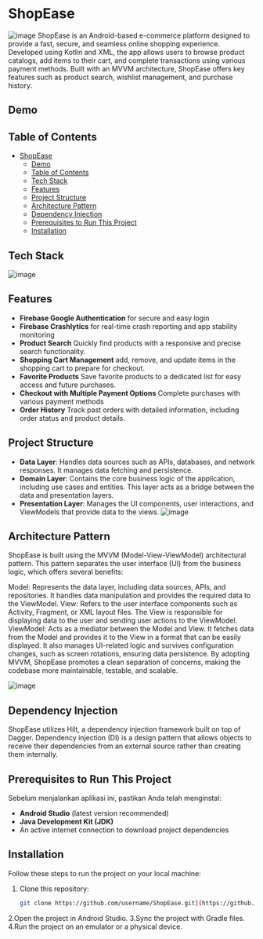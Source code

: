 # ShopEase
![image](https://github.com/user-attachments/assets/0ec19cfd-5d7c-45cd-9097-434fb0846431)
ShopEase is an Android-based e-commerce platform designed to provide a fast, secure, and seamless online shopping experience. Developed using Kotlin and XML, the app allows users to browse product catalogs, add items to their cart, and complete transactions using various payment methods. Built with an MVVM architecture, ShopEase offers key features such as product search, wishlist management, and purchase history.

## Demo

## Table of Contents
- [ShopEase](#shopease)
  - [Demo](#demo)
  - [Table of Contents](#table-of-contents)
  - [Tech Stack](#tech-stack)
  - [Features](#features)
  - [Project Structure](#project-structure)
  - [Architecture Pattern](#architecture-pattern)
  - [Dependency Injection](#dependency-injection)
  - [Prerequisites to Run This Project](#prerequisites-to-run-this-project)
  - [Installation](#installation)

## Tech Stack
![image](https://github.com/user-attachments/assets/92ec4267-ea33-4be9-94ed-b07f7bb30709)

## Features
- **Firebase Google Authentication** for secure and easy login
- **Firebase Crashlytics** for real-time crash reporting and app stability monitoring
- **Product Search**  Quickly find products with a responsive and precise search functionality.
- **Shopping Cart Management** add, remove, and update items in the shopping cart to prepare for checkout.
- **Favorite Products** Save favorite products to a dedicated list for easy access and future purchases.
- **Checkout with Multiple Payment Options** Complete purchases with various payment methods
- **Order History** Track past orders with detailed information, including order status and product details.

## Project Structure
- **Data Layer**: Handles data sources such as APIs, databases, and network responses. It manages data fetching and persistence.
- **Domain Layer**: Contains the core business logic of the application, including use cases and entities. This layer acts as a bridge between the data and presentation layers.
- **Presentation Layer**: Manages the UI components, user interactions, and ViewModels that provide data to the views.
![image](https://github.com/user-attachments/assets/70ec508d-c4f8-46c0-b7ff-a117f0286622)

## Architecture Pattern
ShopEase is built using the MVVM (Model-View-ViewModel) architectural pattern. This pattern separates the user interface (UI) from the business logic, which offers several benefits:

Model: Represents the data layer, including data sources, APIs, and repositories. It handles data manipulation and provides the required data to the ViewModel.
View: Refers to the user interface components such as Activity, Fragment, or XML layout files. The View is responsible for displaying data to the user and sending user actions to the ViewModel.
ViewModel: Acts as a mediator between the Model and View. It fetches data from the Model and provides it to the View in a format that can be easily displayed. It also manages UI-related logic and survives configuration changes, such as screen rotations, ensuring data persistence.
By adopting MVVM, ShopEase promotes a clean separation of concerns, making the codebase more maintainable, testable, and scalable.

![image](https://github.com/user-attachments/assets/1badc8cb-f936-4e78-a473-6cd35b362e83)

## Dependency Injection
ShopEase utilizes Hilt, a dependency injection framework built on top of Dagger. Dependency injection (DI) is a design pattern that allows objects to receive their dependencies from an external source rather than creating them internally.

## Prerequisites to Run This Project
Sebelum menjalankan aplikasi ini, pastikan Anda telah menginstal:
- **Android Studio**  (latest version recommended)
- **Java Development Kit (JDK)**
- An active internet connection to download project dependencies

## Installation
Follow these steps to run the project on your local machine:
1. Clone this repository:
   ```bash
   git clone https://github.com/username/ShopEase.git](https://github.com/irfan201/ShopEase.git
2.Open the project in Android Studio.
3.Sync the project with Gradle files.
4.Run the project on an emulator or a physical device.

